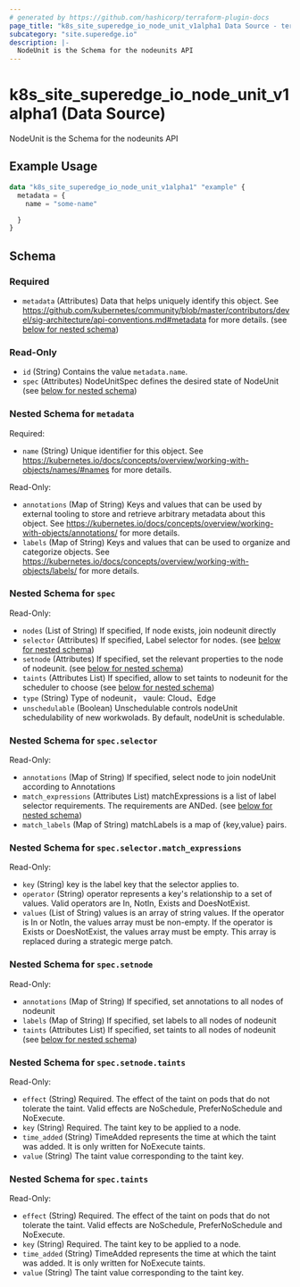 ```yaml
---
# generated by https://github.com/hashicorp/terraform-plugin-docs
page_title: "k8s_site_superedge_io_node_unit_v1alpha1 Data Source - terraform-provider-k8s"
subcategory: "site.superedge.io"
description: |-
  NodeUnit is the Schema for the nodeunits API
---
```


# k8s_site_superedge_io_node_unit_v1alpha1 (Data Source)

NodeUnit is the Schema for the nodeunits API

## Example Usage

```terraform
data "k8s_site_superedge_io_node_unit_v1alpha1" "example" {
  metadata = {
    name = "some-name"

  }
}
```

<!-- schema generated by tfplugindocs -->
## Schema

### Required

- `metadata` (Attributes) Data that helps uniquely identify this object. See https://github.com/kubernetes/community/blob/master/contributors/devel/sig-architecture/api-conventions.md#metadata for more details. (see [below for nested schema](#nestedatt--metadata))

### Read-Only

- `id` (String) Contains the value `metadata.name`.
- `spec` (Attributes) NodeUnitSpec defines the desired state of NodeUnit (see [below for nested schema](#nestedatt--spec))

<a id="nestedatt--metadata"></a>
### Nested Schema for `metadata`

Required:

- `name` (String) Unique identifier for this object. See https://kubernetes.io/docs/concepts/overview/working-with-objects/names/#names for more details.

Read-Only:

- `annotations` (Map of String) Keys and values that can be used by external tooling to store and retrieve arbitrary metadata about this object. See https://kubernetes.io/docs/concepts/overview/working-with-objects/annotations/ for more details.
- `labels` (Map of String) Keys and values that can be used to organize and categorize objects. See https://kubernetes.io/docs/concepts/overview/working-with-objects/labels/ for more details.


<a id="nestedatt--spec"></a>
### Nested Schema for `spec`

Read-Only:

- `nodes` (List of String) If specified, If node exists, join nodeunit directly
- `selector` (Attributes) If specified, Label selector for nodes. (see [below for nested schema](#nestedatt--spec--selector))
- `setnode` (Attributes) If specified, set the relevant properties to the node of nodeunit. (see [below for nested schema](#nestedatt--spec--setnode))
- `taints` (Attributes List) If specified, allow to set taints to nodeunit for the scheduler to choose (see [below for nested schema](#nestedatt--spec--taints))
- `type` (String) Type of nodeunit， vaule: Cloud、Edge
- `unschedulable` (Boolean) Unschedulable controls nodeUnit schedulability of new workwolads. By default, nodeUnit is schedulable.

<a id="nestedatt--spec--selector"></a>
### Nested Schema for `spec.selector`

Read-Only:

- `annotations` (Map of String) If specified, select node to join nodeUnit according to Annotations
- `match_expressions` (Attributes List) matchExpressions is a list of label selector requirements. The requirements are ANDed. (see [below for nested schema](#nestedatt--spec--selector--match_expressions))
- `match_labels` (Map of String) matchLabels is a map of {key,value} pairs.

<a id="nestedatt--spec--selector--match_expressions"></a>
### Nested Schema for `spec.selector.match_expressions`

Read-Only:

- `key` (String) key is the label key that the selector applies to.
- `operator` (String) operator represents a key's relationship to a set of values. Valid operators are In, NotIn, Exists and DoesNotExist.
- `values` (List of String) values is an array of string values. If the operator is In or NotIn, the values array must be non-empty. If the operator is Exists or DoesNotExist, the values array must be empty. This array is replaced during a strategic merge patch.



<a id="nestedatt--spec--setnode"></a>
### Nested Schema for `spec.setnode`

Read-Only:

- `annotations` (Map of String) If specified, set annotations to all nodes of nodeunit
- `labels` (Map of String) If specified, set labels to all nodes of nodeunit
- `taints` (Attributes List) If specified, set taints to all nodes of nodeunit (see [below for nested schema](#nestedatt--spec--setnode--taints))

<a id="nestedatt--spec--setnode--taints"></a>
### Nested Schema for `spec.setnode.taints`

Read-Only:

- `effect` (String) Required. The effect of the taint on pods that do not tolerate the taint. Valid effects are NoSchedule, PreferNoSchedule and NoExecute.
- `key` (String) Required. The taint key to be applied to a node.
- `time_added` (String) TimeAdded represents the time at which the taint was added. It is only written for NoExecute taints.
- `value` (String) The taint value corresponding to the taint key.



<a id="nestedatt--spec--taints"></a>
### Nested Schema for `spec.taints`

Read-Only:

- `effect` (String) Required. The effect of the taint on pods that do not tolerate the taint. Valid effects are NoSchedule, PreferNoSchedule and NoExecute.
- `key` (String) Required. The taint key to be applied to a node.
- `time_added` (String) TimeAdded represents the time at which the taint was added. It is only written for NoExecute taints.
- `value` (String) The taint value corresponding to the taint key.

